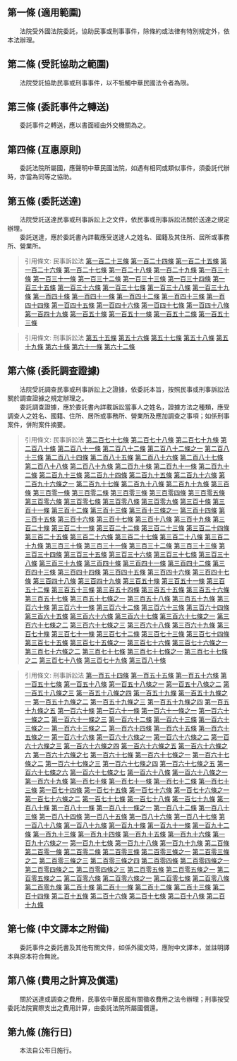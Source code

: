 第一條 (適用範圍)
-----------------
　　法院受外國法院委託，協助民事或刑事事件，除條約或法律有特別規定外，依本法辦理。  


第二條 (受託協助之範圍)
-----------------------
　　法院受託協助民事或刑事事件，以不牴觸中華民國法令者為限。  


第三條 (委託事件之轉送)
-----------------------
　　委託事件之轉送，應以書面經由外交機關為之。  


第四條 (互惠原則)
-----------------
　　委託法院所屬國，應聲明中華民國法院，如遇有相同或類似事件，須委託代辦時，亦當為同等之協助。  


第五條 (委託送達)
-----------------
　　法院受託送達民事或刑事訴訟上之文件，依民事或刑事訴訟法關於送達之規定辦理。  
　　委託送達，應於委託書內詳載應受送達人之姓名、國籍及其住所、居所或事務所、營業所。  
> 引用條文: 民事訴訟法 [第一百二十三條](../../法務/民事/民事訴訟法.md#第一百二十三條-依職權送達) [第一百二十四條](../../法務/民事/民事訴訟法.md#第一百二十四條-送達之機關) [第一百二十五條](../../法務/民事/民事訴訟法.md#第一百二十五條-囑託送達｜於管轄區域外之送達) [第一百二十六條](../../法務/民事/民事訴訟法.md#第一百二十六條-自行交付送達) [第一百二十七條](../../法務/民事/民事訴訟法.md#第一百二十七條-對無訴訟能力人之送達) [第一百二十八條](../../法務/民事/民事訴訟法.md#第一百二十八條-對外國法人團體之送達) [第一百二十九條](../../法務/民事/民事訴訟法.md#第一百二十九條-對軍人之送達) [第一百三十條](../../法務/民事/民事訴訟法.md#第一百三十條-對在監所人之送達) [第一百三十一條](../../法務/民事/民事訴訟法.md#第一百三十一條-商業訴訟事件之送達) [第一百三十二條](../../法務/民事/民事訴訟法.md#第一百三十二條-對訴訟代理人之送達) [第一百三十三條](../../法務/民事/民事訴訟法.md#第一百三十三條-送達代收人之指定) [第一百三十四條](../../法務/民事/民事訴訟法.md#第一百三十四條-指定送達代收人之效力) [第一百三十五條](../../法務/民事/民事訴訟法.md#第一百三十五條-應送達之文書) [第一百三十六條](../../法務/民事/民事訴訟法.md#第一百三十六條-送達處所) [第一百三十七條](../../法務/民事/民事訴訟法.md#第一百三十七條-補充送達) [第一百三十八條](../../法務/民事/民事訴訟法.md#第一百三十八條-寄存送達) [第一百三十九條](../../法務/民事/民事訴訟法.md#第一百三十九條-留置送達) [第一百四十條](../../法務/民事/民事訴訟法.md#第一百四十條-送達時間) [第一百四十一條](../../法務/民事/民事訴訟法.md#第一百四十一條-送達證書) [第一百四十二條](../../法務/民事/民事訴訟法.md#第一百四十二條-不能送達時處置) [第一百四十三條](../../法務/民事/民事訴訟法.md#第一百四十三條-送達之證據方法) [第一百四十四條](../../法務/民事/民事訴訟法.md#第一百四十四條-囑託送達－對治外法權人之送達) [第一百四十五條](../../法務/民事/民事訴訟法.md#第一百四十五條-囑託送達－於外國為送達) [第一百四十六條](../../法務/民事/民事訴訟法.md#第一百四十六條-囑託送達－對駐外使節送達) [第一百四十七條](../../法務/民事/民事訴訟法.md#第一百四十七條-刪除) [第一百四十八條](../../法務/民事/民事訴訟法.md#第一百四十八條-受託送達之處理) [第一百四十九條](../../法務/民事/民事訴訟法.md#第一百四十九條-聲請公示送達之事由) [第一百五十條](../../法務/民事/民事訴訟法.md#第一百五十條-職權公示送達) [第一百五十一條](../../法務/民事/民事訴訟法.md#第一百五十一條-公示送達之方法) [第一百五十二條](../../法務/民事/民事訴訟法.md#第一百五十二條-公示送達生效之起始日) [第一百五十三條](../../法務/民事/民事訴訟法.md#第一百五十三條-公示送達證書)

> 引用條文: 刑事訴訟法 [第五十五條](../../法務/刑事/刑事訴訟法.md#第五十五條-應受送達人與送達處所之陳明) [第五十六條](../../法務/刑事/刑事訴訟法.md#第五十六條-囑託送達) [第五十七條](../../法務/刑事/刑事訴訟法.md#第五十七條-郵寄送達) [第五十八條](../../法務/刑事/刑事訴訟法.md#第五十八條-對檢察官之送達) [第五十九條](../../法務/刑事/刑事訴訟法.md#第五十九條-公示送達－事由) [第六十條](../../法務/刑事/刑事訴訟法.md#第六十條-公示送達－程式與生效期) [第六十一條](../../法務/刑事/刑事訴訟法.md#第六十一條-送達人送達) [第六十二條](../../法務/刑事/刑事訴訟法.md#第六十二條-民事訴訟法送達規定之準用)



第六條 (委託調查證據)
---------------------
　　法院受託調查民事或刑事訴訟上之證據，依委託本旨，按照民事或刑事訴訟法關於調查證據之規定辦理之。  
　　委託調查證據，應於委託書內詳載訴訟當事人之姓名，證據方法之種類，應受調查人之姓名、國籍、住所、居所或事務所、營業所及應加調查之事項；如係刑事案件，併附案件摘要。  
> 引用條文: 民事訴訟法 [第二百七十七條](../../法務/民事/民事訴訟法.md#第二百七十七條-舉證責任分配之原則) [第二百七十八條](../../法務/民事/民事訴訟法.md#第二百七十八條-舉證責任之例外－顯著或已知事實) [第二百七十九條](../../法務/民事/民事訴訟法.md#第二百七十九條-舉證責任之例外－自認) [第二百八十條](../../法務/民事/民事訴訟法.md#第二百八十條-舉證責任之例外－視同自認) [第二百八十一條](../../法務/民事/民事訴訟法.md#第二百八十一條-舉證責任之例外－法律上推定之事實) [第二百八十二條](../../法務/民事/民事訴訟法.md#第二百八十二條-舉證責任之例外－事實之推定) [第二百八十二條之一](../../法務/民事/民事訴訟法.md#第二百八十二條之一) [第二百八十三條](../../法務/民事/民事訴訟法.md#第二百八十三條-為法院不知之習慣、地方法規及外國法令之舉證) [第二百八十四條](../../法務/民事/民事訴訟法.md#第二百八十四條-事實之釋明) [第二百八十五條](../../法務/民事/民事訴訟法.md#第二百八十五條-證據之聲明) [第二百八十六條](../../法務/民事/民事訴訟法.md#第二百八十六條-證據之調查) [第二百八十七條](../../法務/民事/民事訴訟法.md#第二百八十七條-定調查期間) [第二百八十八條](../../法務/民事/民事訴訟法.md#第二百八十八條-依職權調查) [第二百八十九條](../../法務/民事/民事訴訟法.md#第二百八十九條-囑託調查) [第二百九十條](../../法務/民事/民事訴訟法.md#第二百九十條-囑託調查) [第二百九十一條](../../法務/民事/民事訴訟法.md#第二百九十一條-囑託調查時對當事人之告知) [第二百九十二條](../../法務/民事/民事訴訟法.md#第二百九十二條-代囑託他法院調查) [第二百九十三條](../../法務/民事/民事訴訟法.md#第二百九十三條-代囑託他法院調查) [第二百九十四條](../../法務/民事/民事訴訟法.md#第二百九十四條-調查證據筆錄) [第二百九十五條](../../法務/民事/民事訴訟法.md#第二百九十五條-於外國調查) [第二百九十六條](../../法務/民事/民事訴訟法.md#第二百九十六條-當事人不到場時之調查) [第二百九十六條之一](../../法務/民事/民事訴訟法.md#第二百九十六條之一) [第二百九十七條](../../法務/民事/民事訴訟法.md#第二百九十七條-調查證據後法院應為之處置) [第二百九十八條](../../法務/民事/民事訴訟法.md#第二百九十八條-人證之聲明) [第二百九十九條](../../法務/民事/民事訴訟法.md#第二百九十九條-通知證人到場之程式) [第三百條](../../法務/民事/民事訴訟法.md#第三百條-通知現役軍人為證人) [第三百零一條](../../法務/民事/民事訴訟法.md#第三百零一條-通知在監所人為證人) [第三百零二條](../../法務/民事/民事訴訟法.md#第三百零二條-作證義務) [第三百零三條](../../法務/民事/民事訴訟法.md#第三百零三條-證人不到場之處罰) [第三百零四條](../../法務/民事/民事訴訟法.md#第三百零四條-元首為證人之詢問) [第三百零五條](../../法務/民事/民事訴訟法.md#第三百零五條-證人之訊問) [第三百零六條](../../法務/民事/民事訴訟法.md#第三百零六條-公務員為證人) [第三百零七條](../../法務/民事/民事訴訟法.md#第三百零七條-得拒絕證言之事由) [第三百零八條](../../法務/民事/民事訴訟法.md#第三百零八條-不得拒絕證言之事由) [第三百零九條](../../法務/民事/民事訴訟法.md#第三百零九條-拒絕證言之程序) [第三百十條](../../法務/民事/民事訴訟法.md#第三百十條-拒絕證言當否之裁定) [第三百十一條](../../法務/民事/民事訴訟法.md#第三百十一條-拒絕證書之處罰) [第三百十二條](../../法務/民事/民事訴訟法.md#第三百十二條-具結之證人) [第三百十三條](../../法務/民事/民事訴訟法.md#第三百十三條-具結之程序) [第三百十三條之一](../../法務/民事/民事訴訟法.md#第三百十三條之一) [第三百十四條](../../法務/民事/民事訴訟法.md#第三百十四條-不得令具結者) [第三百十五條](../../法務/民事/民事訴訟法.md#第三百十五條-拒絕具結之處罰) [第三百十六條](../../法務/民事/民事訴訟法.md#第三百十六條-隔別訊問與對質) [第三百十七條](../../法務/民事/民事訴訟法.md#第三百十七條-人別訊問) [第三百十八條](../../法務/民事/民事訴訟法.md#第三百十八條-連續陳述) [第三百十九條](../../法務/民事/民事訴訟法.md#第三百十九條-法院之發問權) [第三百二十條](../../法務/民事/民事訴訟法.md#第三百二十條-當事人之聲請發問及自行發問) [第三百二十一條](../../法務/民事/民事訴訟法.md#第三百二十一條-命當事人及旁聽人退庭訊問) [第三百二十二條](../../法務/民事/民事訴訟法.md#第三百二十二條-受命受託法官訊問證人之權限) [第三百二十三條](../../法務/民事/民事訴訟法.md#第三百二十三條-證人法定日費及旅費之請求權) [第三百二十四條](../../法務/民事/民事訴訟法.md#第三百二十四條-準用人證之規定) [第三百二十五條](../../法務/民事/民事訴訟法.md#第三百二十五條-鑑定之聲請) [第三百二十六條](../../法務/民事/民事訴訟法.md#第三百二十六條-鑑定人之選任及撤換) [第三百二十七條](../../法務/民事/民事訴訟法.md#第三百二十七條-受命或受託法官行鑑定之權限) [第三百二十八條](../../法務/民事/民事訴訟法.md#第三百二十八條-為鑑定人之義務) [第三百二十九條](../../法務/民事/民事訴訟法.md#第三百二十九條-拘提之禁止) [第三百三十條](../../法務/民事/民事訴訟法.md#第三百三十條-不得為鑑定人或免除鑑定義務) [第三百三十一條](../../法務/民事/民事訴訟法.md#第三百三十一條-鑑定人之拒卻) [第三百三十二條](../../法務/民事/民事訴訟法.md#第三百三十二條-拒卻鑑定人之程序) [第三百三十三條](../../法務/民事/民事訴訟法.md#第三百三十三條-拒卻鑑定人裁定之抗告) [第三百三十四條](../../法務/民事/民事訴訟法.md#第三百三十四條-鑑定人具結之程式) [第三百三十五條](../../法務/民事/民事訴訟法.md#第三百三十五條-鑑定人陳述之義務及方法) [第三百三十六條](../../法務/民事/民事訴訟法.md#第三百三十六條-多數鑑定人陳述意見之方法) [第三百三十七條](../../法務/民事/民事訴訟法.md#第三百三十七條-鑑定人之職權) [第三百三十八條](../../法務/民事/民事訴訟法.md#第三百三十八條-鑑定人法定費用及報酬之請求權) [第三百三十九條](../../法務/民事/民事訴訟法.md#第三百三十九條-鑑定證人) [第三百四十條](../../法務/民事/民事訴訟法.md#第三百四十條-囑託鑑定) [第三百四十一條](../../法務/民事/民事訴訟法.md#第三百四十一條-聲明書證) [第三百四十二條](../../法務/民事/民事訴訟法.md#第三百四十二條-聲明書證) [第三百四十三條](../../法務/民事/民事訴訟法.md#第三百四十三條-命他造提出文書之裁定) [第三百四十四條](../../法務/民事/民事訴訟法.md#第三百四十四條-當事人有提出義務之文書) [第三百四十五條](../../法務/民事/民事訴訟法.md#第三百四十五條-當事人違背提出文書命令之效果) [第三百四十六條](../../法務/民事/民事訴訟法.md#第三百四十六條-聲請命第三人提出文書) [第三百四十七條](../../法務/民事/民事訴訟法.md#第三百四十七條-命第三人提出文書之裁定) [第三百四十八條](../../法務/民事/民事訴訟法.md#第三百四十八條-第三人提出文書義務之範圍) [第三百四十九條](../../法務/民事/民事訴訟法.md#第三百四十九條-第三人不從提出文書命令之制裁) [第三百五十條](../../法務/民事/民事訴訟法.md#第三百五十條-書證之調取) [第三百五十一條](../../法務/民事/民事訴訟法.md#第三百五十一條-第三人之權利) [第三百五十二條](../../法務/民事/民事訴訟法.md#第三百五十二條-文書之提出方法) [第三百五十三條](../../法務/民事/民事訴訟法.md#第三百五十三條-原本之提出及繕本證據力之斷定) [第三百五十四條](../../法務/民事/民事訴訟法.md#第三百五十四條-調查文書證據之筆錄) [第三百五十五條](../../法務/民事/民事訴訟法.md#第三百五十五條-文書之證據力－公文書) [第三百五十六條](../../法務/民事/民事訴訟法.md#第三百五十六條-文書之證據力－外國公文書) [第三百五十七條](../../法務/民事/民事訴訟法.md#第三百五十七條-文書之證據力－私文書) [第三百五十七條之一](../../法務/民事/民事訴訟法.md#第三百五十七條之一) [第三百五十八條](../../法務/民事/民事訴訟法.md#第三百五十八條-文書之證據力－私文書) [第三百五十九條](../../法務/民事/民事訴訟法.md#第三百五十九條-文書真偽之辨別) [第三百六十條](../../法務/民事/民事訴訟法.md#第三百六十條-鑑別筆跡之方法及違背書寫命令之效果) [第三百六十一條](../../法務/民事/民事訴訟法.md#第三百六十一條-文書之發還及保管) [第三百六十二條](../../法務/民事/民事訴訟法.md#第三百六十二條-刪除) [第三百六十三條](../../法務/民事/民事訴訟法.md#第三百六十三條-準文書) [第三百六十四條](../../法務/民事/民事訴訟法.md#第三百六十四條-勘驗之聲請) [第三百六十五條](../../法務/民事/民事訴訟法.md#第三百六十五條-勘驗之實施) [第三百六十六條](../../法務/民事/民事訴訟法.md#第三百六十六條-勘驗筆錄) [第三百六十七條](../../法務/民事/民事訴訟法.md#第三百六十七條-準用書證提出之規定) [第三百六十七條之一](../../法務/民事/民事訴訟法.md#第三百六十七條之一) [第三百六十七條之二](../../法務/民事/民事訴訟法.md#第三百六十七條之二) [第三百六十七條之三](../../法務/民事/民事訴訟法.md#第三百六十七條之三) [第三百六十八條](../../法務/民事/民事訴訟法.md#第三百六十八條-聲請證據保全之要件) [第三百六十九條](../../法務/民事/民事訴訟法.md#第三百六十九條-管轄法院) [第三百七十條](../../法務/民事/民事訴訟法.md#第三百七十條-聲請保全證據應記載之事項) [第三百七十一條](../../法務/民事/民事訴訟法.md#第三百七十一條-聲請之裁定) [第三百七十二條](../../法務/民事/民事訴訟法.md#第三百七十二條-依職權保全證據) [第三百七十三條](../../法務/民事/民事訴訟法.md#第三百七十三條-調查證據期日之通知) [第三百七十四條](../../法務/民事/民事訴訟法.md#第三百七十四條-選任特別代理人) [第三百七十五條](../../法務/民事/民事訴訟法.md#第三百七十五條-調查證據筆錄之保管) [第三百七十五條之一](../../法務/民事/民事訴訟法.md#第三百七十五條之一) [第三百七十六條](../../法務/民事/民事訴訟法.md#第三百七十六條-保全證據程序之費用) [第三百七十六條之一](../../法務/民事/民事訴訟法.md#第三百七十六條之一) [第三百七十六條之二](../../法務/民事/民事訴訟法.md#第三百七十六條之二) [第三百七十七條](../../法務/民事/民事訴訟法.md#第三百七十七條-試行和解) [第三百七十七條之一](../../法務/民事/民事訴訟法.md#第三百七十七條之一) [第三百七十七條之二](../../法務/民事/民事訴訟法.md#第三百七十七條之二) [第三百七十八條](../../法務/民事/民事訴訟法.md#第三百七十八條-試行和解之處置) [第三百七十九條](../../法務/民事/民事訴訟法.md#第三百七十九條-和解筆錄) [第三百八十條](../../法務/民事/民事訴訟法.md#第三百八十條-和解之效力與繼續審判之請求)

> 引用條文: 刑事訴訟法 [第一百五十四條](../../法務/刑事/刑事訴訟法.md#第一百五十四條-證據裁判主義) [第一百五十五條](../../法務/刑事/刑事訴訟法.md#第一百五十五條-自由心證主義) [第一百五十六條](../../法務/刑事/刑事訴訟法.md#第一百五十六條-自白之證據能力、證明力與緘默權) [第一百五十七條](../../法務/刑事/刑事訴訟法.md#第一百五十七條-舉證責任之例外－公知事實) [第一百五十八條](../../法務/刑事/刑事訴訟法.md#第一百五十八條-舉證責任之例外－職務已知事實) [第一百五十八條之一](../../法務/刑事/刑事訴訟法.md#第一百五十八條之一) [第一百五十八條之二](../../法務/刑事/刑事訴訟法.md#第一百五十八條之二) [第一百五十八條之三](../../法務/刑事/刑事訴訟法.md#第一百五十八條之三) [第一百五十八條之四](../../法務/刑事/刑事訴訟法.md#第一百五十八條之四) [第一百五十九條](../../法務/刑事/刑事訴訟法.md#第一百五十九條-傳聞法則之適用及例外) [第一百五十九條之一](../../法務/刑事/刑事訴訟法.md#第一百五十九條之一) [第一百五十九條之二](../../法務/刑事/刑事訴訟法.md#第一百五十九條之二) [第一百五十九條之三](../../法務/刑事/刑事訴訟法.md#第一百五十九條之三) [第一百五十九條之四](../../法務/刑事/刑事訴訟法.md#第一百五十九條之四) [第一百五十九條之五](../../法務/刑事/刑事訴訟法.md#第一百五十九條之五) [第一百六十條](../../法務/刑事/刑事訴訟法.md#第一百六十條-不得作為證據) [第一百六十一條](../../法務/刑事/刑事訴訟法.md#第一百六十一條-檢察官之舉證責任) [第一百六十一條之一](../../法務/刑事/刑事訴訟法.md#第一百六十一條之一) [第一百六十一條之二](../../法務/刑事/刑事訴訟法.md#第一百六十一條之二) [第一百六十一條之三](../../法務/刑事/刑事訴訟法.md#第一百六十一條之三) [第一百六十二條](../../法務/刑事/刑事訴訟法.md#第一百六十二條-刪除) [第一百六十三條](../../法務/刑事/刑事訴訟法.md#第一百六十三條-職權調查證據) [第一百六十三條之一](../../法務/刑事/刑事訴訟法.md#第一百六十三條之一) [第一百六十三條之二](../../法務/刑事/刑事訴訟法.md#第一百六十三條之二) [第一百六十四條](../../法務/刑事/刑事訴訟法.md#第一百六十四條-普通物證之調查) [第一百六十五條](../../法務/刑事/刑事訴訟法.md#第一百六十五條-書證之調查) [第一百六十五條之一](../../法務/刑事/刑事訴訟法.md#第一百六十五條之一) [第一百六十六條](../../法務/刑事/刑事訴訟法.md#第一百六十六條-對證人、鑑定人之詰問) [第一百六十六條之一](../../法務/刑事/刑事訴訟法.md#第一百六十六條之一) [第一百六十六條之二](../../法務/刑事/刑事訴訟法.md#第一百六十六條之二) [第一百六十六條之三](../../法務/刑事/刑事訴訟法.md#第一百六十六條之三) [第一百六十六條之四](../../法務/刑事/刑事訴訟法.md#第一百六十六條之四) [第一百六十六條之五](../../法務/刑事/刑事訴訟法.md#第一百六十六條之五) [第一百六十六條之六](../../法務/刑事/刑事訴訟法.md#第一百六十六條之六) [第一百六十六條之七](../../法務/刑事/刑事訴訟法.md#第一百六十六條之七) [第一百六十七條](../../法務/刑事/刑事訴訟法.md#第一百六十七條-限制或禁止詰問) [第一百六十七條之一](../../法務/刑事/刑事訴訟法.md#第一百六十七條之一) [第一百六十七條之二](../../法務/刑事/刑事訴訟法.md#第一百六十七條之二) [第一百六十七條之三](../../法務/刑事/刑事訴訟法.md#第一百六十七條之三) [第一百六十七條之四](../../法務/刑事/刑事訴訟法.md#第一百六十七條之四) [第一百六十七條之五](../../法務/刑事/刑事訴訟法.md#第一百六十七條之五) [第一百六十七條之六](../../法務/刑事/刑事訴訟法.md#第一百六十七條之六) [第一百六十七條之七](../../法務/刑事/刑事訴訟法.md#第一百六十七條之七) [第一百六十八條](../../法務/刑事/刑事訴訟法.md#第一百六十八條-證人、鑑定人之在庭義務) [第一百六十八條之一](../../法務/刑事/刑事訴訟法.md#第一百六十八條之一) [第一百六十九條](../../法務/刑事/刑事訴訟法.md#第一百六十九條-被告在庭權之限制) [第一百七十條](../../法務/刑事/刑事訴訟法.md#第一百七十條-陪席法官之訊問) [第一百七十一條](../../法務/刑事/刑事訴訟法.md#第一百七十一條-審判期日前訊問之準用規定) [第一百七十二條](../../法務/刑事/刑事訴訟法.md#第一百七十二條-刪除) [第一百七十三條](../../法務/刑事/刑事訴訟法.md#第一百七十三條-刪除) [第一百七十四條](../../法務/刑事/刑事訴訟法.md#第一百七十四條-刪除) [第一百七十五條](../../法務/刑事/刑事訴訟法.md#第一百七十五條-傳喚證人之傳票) [第一百七十六條](../../法務/刑事/刑事訴訟法.md#第一百七十六條-監所證人之傳喚與口頭傳喚) [第一百七十六條之一](../../法務/刑事/刑事訴訟法.md#第一百七十六條之一) [第一百七十六條之二](../../法務/刑事/刑事訴訟法.md#第一百七十六條之二) [第一百七十七條](../../法務/刑事/刑事訴訟法.md#第一百七十七條-就訊證人) [第一百七十八條](../../法務/刑事/刑事訴訟法.md#第一百七十八條-證人之到場義務及制裁) [第一百七十九條](../../法務/刑事/刑事訴訟法.md#第一百七十九條-拒絕證言－公務員) [第一百八十條](../../法務/刑事/刑事訴訟法.md#第一百八十條-拒絕證言－身分關係) [第一百八十一條](../../法務/刑事/刑事訴訟法.md#第一百八十一條-拒絕證言－身分與利害關係) [第一百八十一條之一](../../法務/刑事/刑事訴訟法.md#第一百八十一條之一) [第一百八十二條](../../法務/刑事/刑事訴訟法.md#第一百八十二條-拒絕證言－業務關係) [第一百八十三條](../../法務/刑事/刑事訴訟法.md#第一百八十三條-拒絕證言原因之釋明) [第一百八十四條](../../法務/刑事/刑事訴訟法.md#第一百八十四條-證人之隔別訊問與對質) [第一百八十五條](../../法務/刑事/刑事訴訟法.md#第一百八十五條-證人之人別訊問) [第一百八十六條](../../法務/刑事/刑事訴訟法.md#第一百八十六條-具結義務與不得令具結事由) [第一百八十七條](../../法務/刑事/刑事訴訟法.md#第一百八十七條-具結程序) [第一百八十八條](../../法務/刑事/刑事訴訟法.md#第一百八十八條-具結時期) [第一百八十九條](../../法務/刑事/刑事訴訟法.md#第一百八十九條-結文之作成) [第一百九十條](../../法務/刑事/刑事訴訟法.md#第一百九十條-訊問證人之方式－連續陳述) [第一百九十一條](../../法務/刑事/刑事訴訟法.md#第一百九十一條-刪除) [第一百九十二條](../../法務/刑事/刑事訴訟法.md#第一百九十二條-訊問證人之準用規定) [第一百九十三條](../../法務/刑事/刑事訴訟法.md#第一百九十三條-拒絕具結或證言及不實具結之處罰) [第一百九十四條](../../法務/刑事/刑事訴訟法.md#第一百九十四條-證人請求日費及旅費之權利) [第一百九十五條](../../法務/刑事/刑事訴訟法.md#第一百九十五條-囑託訊問證人) [第一百九十六條](../../法務/刑事/刑事訴訟法.md#第一百九十六條-再行傳訊之限制) [第一百九十六條之一](../../法務/刑事/刑事訴訟法.md#第一百九十六條之一) [第一百九十七條](../../法務/刑事/刑事訴訟法.md#第一百九十七條-鑑定事項之準用規定) [第一百九十八條](../../法務/刑事/刑事訴訟法.md#第一百九十八條-鑑定人之選任) [第一百九十九條](../../法務/刑事/刑事訴訟法.md#第一百九十九條-拘提之禁止) [第二百條](../../法務/刑事/刑事訴訟法.md#第二百條-聲請拒卻鑑定人之原因及時期) [第二百零一條](../../法務/刑事/刑事訴訟法.md#第二百零一條-拒卻鑑定人之程序) [第二百零二條](../../法務/刑事/刑事訴訟法.md#第二百零二條-鑑定人之具結義務) [第二百零三條](../../法務/刑事/刑事訴訟法.md#第二百零三條-於法院外為鑑定) [第二百零三條之一](../../法務/刑事/刑事訴訟法.md#第二百零三條之一) [第二百零三條之二](../../法務/刑事/刑事訴訟法.md#第二百零三條之二) [第二百零三條之三](../../法務/刑事/刑事訴訟法.md#第二百零三條之三) [第二百零三條之四](../../法務/刑事/刑事訴訟法.md#第二百零三條之四) [第二百零四條](../../法務/刑事/刑事訴訟法.md#第二百零四條-鑑定之必要處分) [第二百零四條之一](../../法務/刑事/刑事訴訟法.md#第二百零四條之一) [第二百零四條之二](../../法務/刑事/刑事訴訟法.md#第二百零四條之二) [第二百零四條之三](../../法務/刑事/刑事訴訟法.md#第二百零四條之三) [第二百零五條](../../法務/刑事/刑事訴訟法.md#第二百零五條-鑑定之必要處分) [第二百零五條之一](../../法務/刑事/刑事訴訟法.md#第二百零五條之一) [第二百零五條之二](../../法務/刑事/刑事訴訟法.md#第二百零五條之二) [第二百零六條](../../法務/刑事/刑事訴訟法.md#第二百零六條-鑑定報告) [第二百零六條之一](../../法務/刑事/刑事訴訟法.md#第二百零六條之一) [第二百零七條](../../法務/刑事/刑事訴訟法.md#第二百零七條-鑑定人之增加或變更) [第二百零八條](../../法務/刑事/刑事訴訟法.md#第二百零八條-機關鑑定) [第二百零九條](../../法務/刑事/刑事訴訟法.md#第二百零九條-鑑定人之費用請求權) [第二百十條](../../法務/刑事/刑事訴訟法.md#第二百十條-鑑定證人) [第二百十一條](../../法務/刑事/刑事訴訟法.md#第二百十一條-通譯準用本節規定) [第二百十二條](../../法務/刑事/刑事訴訟法.md#第二百十二條-勘驗之機關及原因) [第二百十三條](../../法務/刑事/刑事訴訟法.md#第二百十三條-勘驗之處分) [第二百十四條](../../法務/刑事/刑事訴訟法.md#第二百十四條-勘驗時之到場人) [第二百十五條](../../法務/刑事/刑事訴訟法.md#第二百十五條-檢查身體處分之限制) [第二百十六條](../../法務/刑事/刑事訴訟法.md#第二百十六條-檢驗或解剖屍體處分) [第二百十七條](../../法務/刑事/刑事訴訟法.md#第二百十七條-檢驗或解剖屍體處分) [第二百十八條](../../法務/刑事/刑事訴訟法.md#第二百十八條-相驗) [第二百十九條](../../法務/刑事/刑事訴訟法.md#第二百十九條-勘驗準用之規定)



第七條 (中文譯本之附備)
-----------------------
　　委託事件之委託書及其他有關文件，如係外國文時，應附中文譯本，並註明譯本與原本符合無訛。  


第八條 (費用之計算及償還)
-------------------------
　　關於送達或調查之費用，民事依中華民國有關徵收費用之法令辦理；刑事按受委託法院實際支出之費用計算，由委託法院所屬國償還。  


第九條 (施行日)
---------------
　　本法自公布日施行。